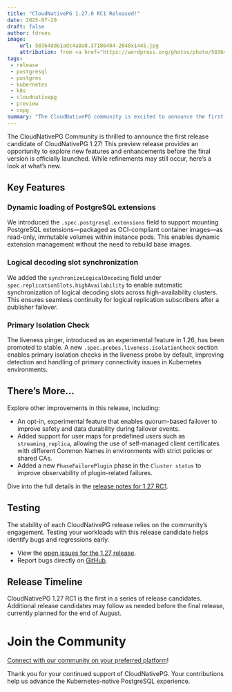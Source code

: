 ```yaml
---
title: "CloudNativePG 1.27.0 RC1 Released!"
date: 2025-07-29
draft: false
author: fdrees
image:
    url: 58364dde1adc4a0a8.37186404-2048x1445.jpg
    attribution: from <a href="https://wordpress.org/photos/photo/58364dde1a/">Saurabh</a>
tags:
 - release
 - postgresql
 - postgres
 - kubernetes
 - k8s
 - cloudnativepg
 - preview
 - cnpg
summary: "The CloudNativePG community is excited to announce the first release candidate of CloudNativePG 1.27! This preview introduces features like the dynamic loading of PostgreSQL extensions, and the automatic synchronization of logical decoding slots across high-availability clusters. Join us in testing these updates to shape the final release."
---
```


The CloudNativePG Community is thrilled to announce the first release candidate 
of CloudNativePG 1.27! This preview release provides an opportunity to explore 
new features and enhancements before the final version is officially launched. 
While refinements may still occur, here’s a look at what’s new.

## Key Features

### Dynamic loading of PostgreSQL extensions 

We introduced the `.spec.postgresql.extensions` field to support mounting 
PostgreSQL extensions—packaged as OCI-compliant container images—as read-only, 
immutable volumes within instance pods. This enables dynamic extension 
management without the need to rebuild base images.

### Logical decoding slot synchronization 

We added the `synchronizeLogicalDecoding` field under 
`spec.replicationSlots.highAvailability` to enable automatic synchronization 
of logical decoding slots across high-availability clusters. This ensures 
seamless continuity for logical replication subscribers after a publisher 
failover.

### Primary Isolation Check 

The liveness pinger, introduced as an experimental feature in 1.26, has 
been promoted to stable. A new `.spec.probes.liveness.isolationCheck` section 
enables primary isolation checks in the liveness probe by default, improving 
detection and handling of primary connectivity issues in Kubernetes environments.

## There’s More…

Explore other improvements in this release, including:

- An opt-in, experimental feature that enables quorum-based failover to improve 
safety and data durability during failover events.
- Added support for user maps for predefined users such as `streaming_replica`, 
allowing the use of self-managed client certificates with different Common Names 
in environments with strict policies or shared CAs.
- Added a new `PhaseFailurePlugin` phase in the `Cluster status` to improve 
observability of plugin-related failures.

Dive into the full details in the [release notes for 1.27 RC1](https://cloudnative-pg.io/documentation/preview/release_notes/v1.27/).

## Testing

The stability of each CloudNativePG release relies on the community’s 
engagement. Testing your workloads with this release candidate helps 
identify bugs and regressions early.

- View the [open issues for the 1.27 release](https://github.com/cloudnative-pg/cloudnative-pg/milestone/28).
- Report bugs directly on [GitHub](https://github.com/cloudnative-pg/cloudnative-pg/issues/new/choose).

## Release Timeline

CloudNativePG 1.27 RC1 is the first in a series of release candidates. 
Additional release candidates may follow as needed before the final release, 
currently planned for the end of August.

# Join the Community

[Connect with our community on your preferred platform](https://github.com/cloudnative-pg/cloudnative-pg?tab=readme-ov-file#communications)!

Thank you for your continued support of CloudNativePG. Your contributions help 
us advance the Kubernetes-native PostgreSQL experience.